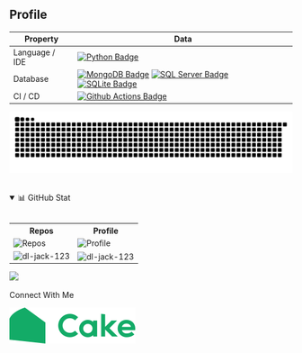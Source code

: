 <!-- sample badge demo https://simpleicons.org/ -->

## Profile

 Property       | Data                                                                                                                                                                                                                                                                                                                                             
----------------|--------------------------------------------------------------------------------------------------------------------------------------------------------------------------------------------------------------------------------------------------------------------------------------------------------------------------------------------------
 Language / IDE | [![Python Badge](https://img.shields.io/badge/-PyCharm-3776AB?style=flat&logo=Python&logoColor=white)]()                                                                                                                                                                                                                                         
 Database       | [![MongoDB Badge](https://img.shields.io/badge/-MongoDB-47A248?style=flat&logo=MongoDB&logoColor=white)]() [![SQL Server Badge](https://img.shields.io/badge/-SQL%20Server-CC2927?style=flat&logo=microsoftsqlserver&logoColor=white)]() [![SQLite Badge](https://img.shields.io/badge/-SQLite-003B57?style=flat&logo=sqlite&logoColor=white)]() 
 CI / CD        | [![Github Actions Badge](https://img.shields.io/badge/-Github%20Actions-2088FF?style=flat&logo=Github-Actions&logoColor=white)]()                                                                                                                                                                                                                

<!-- Greedy Snake: https://github.com/marketplace/actions/generate-snake-game-from-github-contribution-grid -->
<p align="center">
    <picture>
        <source media="(prefers-color-scheme: dark)" srcset="https://raw.githubusercontent.com/dl-jack-123/dl-jack-123/output/github-contribution-grid-snake-dark.svg">
        <source media="(prefers-color-scheme: light)" srcset="https://raw.githubusercontent.com/dl-jack-123/dl-jack-123/output/github-contribution-grid-snake.svg">
        <img alt="github contribution grid snake animation" src="https://raw.githubusercontent.com/dl-jack-123/dl-jack-123/output/github-contribution-grid-snake.svg">
    </picture>
</p>
<br>

<!-- My GitHub Stat -->
<details open>
    <summary> 📊 GitHub Stat </summary>
    <br>
    <table align="center"> 
        <tr>
            <th> Repos </th>
            <th> Profile </th>
        </tr>
        <tr>
            <td>
                <img alt="Repos" src="http://github-profile-summary-cards.vercel.app/api/cards/repos-per-language?username=dl-jack-123&theme=dracula">
            </td>  
            <td>
                <img alt="Profile" src="http://github-profile-summary-cards.vercel.app/api/cards/profile-details?username=dl-jack-123&theme=dracula">
            </td>
        </tr>
        <tr>
            <td>
                <img align="left" src="https://github-readme-stats.vercel.app/api/top-langs?username=dl-jack-123&show_icons=true&locale=en&layout=compact" alt="dl-jack-123" />
            </td>  
            <td>
                <img align="center" src="https://github-readme-stats.vercel.app/api?username=dl-jack-123&show_icons=true&locale=en" alt="dl-jack-123" />
            </td>
        </tr>
    </table> 
</details>

![](https://leetcard.jacoblin.cool/jick155?theme=unicorn)

<!--START_SECTION:waka-->
<!--END_SECTION:waka-->

<p>Connect With Me</p>

<a href="https://www.cake.me/s--4pKu7Tk3JfSRdDwJQt6yVg--/jick"><img src="/img/cake.svg" alt="Cake"/></a>

[//]: # ()

[//]: # (<br>)

[//]: # (<!-- Open-Source Projects -->)

[//]: # (<details open>)

[//]: # (<summary> 🖥️ Open-Source Projects </summary>)

[//]: # (<br>)

[//]: # ()

[//]: # (<table width='1000' align="center">)

[//]: # (<tr> <th> Machine Learning </th> </tr>)

[//]: # (<td>)

[//]: # ()

[//]: # (<!-- Machine Learning -->)

[//]: # (| <div style='width: 230px'> Title </div> | <div style='width: 80px'> Clone </div> | <div style='width: 300px'> Technologies </div> |)

[//]: # (|--|--|--|)

[//]: # (| [LCII-Rec-Model]&#40;https://github.com/Junwu0615/LCII-Rec-Model&#41; | <img alt="Clone" src="https://img.shields.io/badge/dynamic/json?color=success&label=Clone&query=count_total&url=https://gist.githubusercontent.com/Junwu0615/7f654406c51d568d31d565347f22d609/raw/LCII-Rec-Model_clone.json&logo=github"> | ![TensorFlow]&#40;https://img.shields.io/badge/TensorFlow-FF6F00.svg?logo=tensorflow&logoColor=white&#41; ![Python]&#40;https://img.shields.io/badge/Python-3776AB.svg?logo=python&logoColor=white&#41; |)

[//]: # (| [NVDA-Price-Stock-Prediction]&#40;https://github.com/Junwu0615/NVDA-Price-Stock-Prediction&#41; |  <img alt="Clone" src="https://img.shields.io/badge/dynamic/json?color=success&label=Clone&query=count_total&url=https://gist.githubusercontent.com/Junwu0615/05f5b34eedbee0ef7d196fdb42ee61f6/raw/NVDA-Price-Stock-Prediction_clone.json&logo=github"> | ![TensorFlow]&#40;https://img.shields.io/badge/TensorFlow-FF6F00.svg?logo=tensorflow&logoColor=white&#41; ![Keras]&#40;https://img.shields.io/badge/Keras-D00000.svg?logo=keras&logoColor=white&#41; ![Python]&#40;https://img.shields.io/badge/Python-3776AB.svg?logo=python&logoColor=white&#41; |)

[//]: # ()

[//]: # (</td> </table>)

[//]: # ()

[//]: # (<br>)

[//]: # (</details>)
